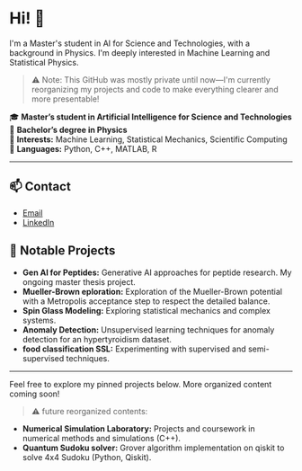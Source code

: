 # Hi! 👋

I'm a Master's student in AI for Science and Technologies, with a background in Physics. I'm deeply interested in Machine Learning and Statistical Physics.

> ⚠️ Note: This GitHub was mostly private until now—I'm currently reorganizing my projects and code to make everything clearer and more presentable!

🎓 **Master’s student in Artificial Intelligence for Science and Technologies**  
🔬 **Bachelor’s degree in Physics**  
🧠 **Interests:** Machine Learning, Statistical Mechanics, Scientific Computing  
🐍 **Languages:** Python, C++, MATLAB, R

---

## 📫 Contact

- [Email](mailto:c.colturi@campus.unimib.it)
- [LinkedIn](https://www.linkedin.com/in/claudio-colturi/)


## 🚀 Notable Projects
- **Gen AI for Peptides:** Generative AI approaches for peptide research. My ongoing master thesis project.
- **Mueller-Brown eploration:** Exploration of the Mueller-Brown potential with a Metropolis acceptance step to respect the detailed balance.
- **Spin Glass Modeling:** Exploring statistical mechanics and complex systems.
- **Anomaly Detection:** Unsupervised learning techniques for anomaly detection for an hypertyroidism dataset.
- **food classification SSL:** Experimenting with supervised and semi-supervised techniques.


---

Feel free to explore my pinned projects below. More organized content coming soon!
> ⚠️ future reorganized contents:
- **Numerical Simulation Laboratory:** Projects and coursework in numerical methods and simulations (C++).
- **Quantum Sudoku solver:** Grover algorithm implementation on qiskit to solve 4x4 Sudoku (Python, Qiskit).

